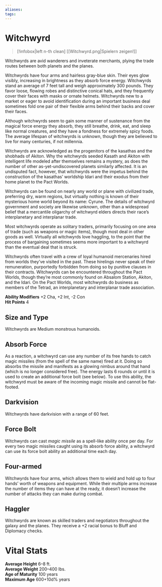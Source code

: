 ```yaml
---
aliases: 
tags: 
---
```


# Witchwyrd

> [!infobox|left n-th clean]
>  [[Witchwyrd.png|Spielern zeigen!]]
> 

Witchwyrds are avid wanderers and inveterate merchants, plying the trade routes between both planets and the planes.  
  
Witchwyrds have four arms and hairless gray-blue skin. Their eyes glow visibly, increasing in brightness as they absorb force energy. Witchwyrds stand an average of 7 feet tall and weigh approximately 300 pounds. They favor loose, flowing robes and distinctive conical hats, and they frequently cover their faces with masks or ornate helmets. Witchwyrds new to a market or eager to avoid identification during an important business deal sometimes fold one pair of their flexible arms behind their backs and cover their faces.  
  
Although witchwyrds seem to gain some manner of sustenance from the magical force energy they absorb, they still breathe, drink, eat, and sleep like normal creatures, and they have a fondness for extremely spicy foods. The average lifespan of witchwyrds is unknown, though they are believed to live for many centuries, if not millennia.  
  
Witchwyrds are acknowledged as the progenitors of the kasathas and the shobhads of Akiton. Why the witchwyrds seeded Kasath and Akiton with intelligent life modeled after themselves remains a mystery, as does the number of other as-yet-undiscovered planets similarly affected. It is an undisputed fact, however, that witchwyrds were the impetus behind the construction of the kasathas’ worldship Idari and their exodus from their home planet to the Pact Worlds.  
  
Witchwyrds can be found on nearly any world or plane with civilized trade, preferring dry, warm regions, but virtually nothing is known of their mysterious home world beyond its name: Cyrune. The details of witchwyrd government and society are likewise unknown, other than a widespread belief that a mercantile oligarchy of witchwyrd elders directs their race’s interplanetary and interplanar trade.  
  
Most witchwyrds operate as solitary traders, primarily focusing on one area of trade (such as weapons or magic items), though most deal in other goods as well. Virtually all witchwyrds love haggling, to the point that the process of bargaining sometimes seems more important to a witchwyrd than the eventual deal that is struck.  
  
Witchwyrds often travel with a crew of loyal humanoid mercenaries hired from worlds they’ve visited in the past. These hirelings never speak of their remuneration, purportedly forbidden from doing so by punitive clauses in their contracts. Witchwyrds can be encountered throughout the Pact Worlds, though they’re most commonly found on Absalom Station, Akiton, and the Idari. On the Pact Worlds, most witchwyrds do business as members of the Tetrad, an interplanetary and interplanar trade association.  
  
**Ability Modifiers** +2 Cha, +2 Int, -2 Con  
**Hit Points** 4

## Size and Type

Witchwyrds are Medium monstrous humanoids.  

## Absorb Force

As a reaction, a witchwyrd can use any number of its free hands to catch magic missiles (from the spell of the same name) fired at it. Doing so absorbs the missile and manifests as a glowing nimbus around that hand (which is no longer considered free). The energy lasts 6 rounds or until it is used to create an additional force bolt (see below). To use this ability, the witchwyrd must be aware of the incoming magic missile and cannot be flat-footed.  

## Darkvision

Witchwyrds have darkvision with a range of 60 feet.  

## Force Bolt

Witchwyrds can cast _magic missile_ as a spell-like ability once per day. For every two magic missiles caught using its absorb force ability, a witchwyrd can use its force bolt ability an additional time each day.  

## Four-armed

Witchwyrds have four arms, which allows them to wield and hold up to four hands’ worth of weapons and equipment. While their multiple arms increase the number of items they can have at the ready, it doesn’t increase the number of attacks they can make during combat.  

## Haggler

Witchwyrds are known as skilled traders and negotiators throughout the galaxy and the planes. They receive a +2 racial bonus to Bluff and Diplomacy checks.

# Vital Stats

**Average Height** 6–8 ft.  
**Average Weight** 200–400 lbs.  
**Age of Maturity** 100 years  
**Maximum Age** 600+10d% years
